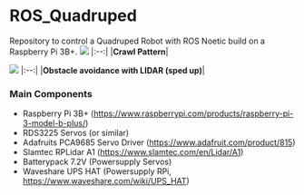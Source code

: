 # ROS_Quadruped

Repository to control a Quadruped Robot with ROS Noetic build on a Raspberry Pi 3B+.
![](media_files/20221017_184835.gif)
|:--:|
|<b>Crawl Pattern</b>|

![](media_files/20221017_184533.gif)
|:--:|
|<b>Obstacle avoidance with LIDAR (sped up)</b>|

### Main Components
- Raspberry Pi 3B+ (https://www.raspberrypi.com/products/raspberry-pi-3-model-b-plus/)
- RDS3225 Servos (or similar) 
- Adafruits PCA9685 Servo Driver (https://www.adafruit.com/product/815)
- Slamtec RPLidar A1 (https://www.slamtec.com/en/Lidar/A1)
- Batterypack 7.2V (Powersupply Servos)
- Waveshare UPS HAT (Powersupply RPi, https://www.waveshare.com/wiki/UPS_HAT)
